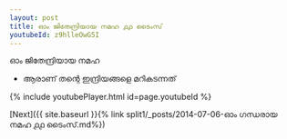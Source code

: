 ```yaml
---
layout: post
title: ഓം ജിതേന്ദ്രിയായ നമഹ ൧൧ ടൈംസ്
youtubeId: z9hlleOwG5I
---
```

 
 
 ഓം ജിതേന്ദ്രിയായ നമഹ 
 
 -  ആരാണ് തന്റെ ഇന്ദ്രിയങ്ങളെ മറികടന്നത് 
 
  
 
  
 
 
 
 
 
 


{% include youtubePlayer.html id=page.youtubeId %}
 
[Next]({{ site.baseurl }}{% link  split1/_posts/2014-07-06-ഓം ഗന്ധരായ നമഹ ൧൧ ടൈംസ്.md%})
 
